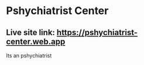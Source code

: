 # Pshychiatrist Center

## Live site link: https://pshychiatrist-center.web.app

Its an pshychiatrist